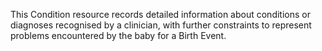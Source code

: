This Condition resource records detailed information about conditions or diagnoses recognised by a clinician, with further constraints to represent problems encountered by the baby for a Birth Event.
